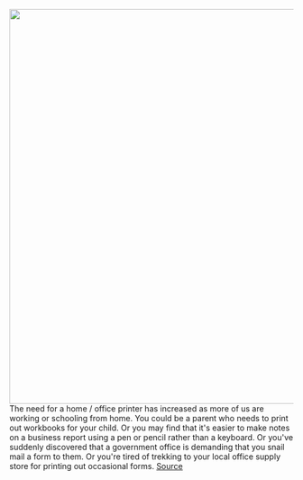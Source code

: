 <img src='https://cdn.vox-cdn.com/thumbor/kw4j3BigkIluVcwbl2pRo617tXw=/0x0:3000x2000/1200x800/filters:focal(1260x760:1740x1240)/cdn.vox-cdn.com/uploads/chorus_image/image/66913849/VRG_ILL_4947_best_printer_recommendations.5.jpg' width='700px' /><br/>
The need for a home / office printer has increased as more of us are working or schooling from home. You could be a parent who needs to print out workbooks for your child. Or you may find that it's easier to make notes on a business report using a pen or pencil rather than a keyboard. Or you've suddenly discovered that a government office is demanding that you snail mail a form to them. Or you're tired of trekking to your local office supply store for printing out occasional forms.
<a href='https://www.theverge.com/21279634/best-printer-recommendations-laser-multifunction-inkjet-canon-epson-brother-hp-home-office'> Source <a/>